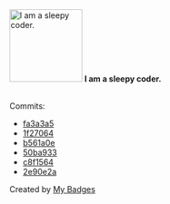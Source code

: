 <img src="https://my-badges.github.io/my-badges/sleepy-coder.png" alt="I am a sleepy coder." title="I am a sleepy coder." width="128">
<strong>I am a sleepy coder.</strong>
<br><br>

Commits:

- <a href="https://github.com/Shaykoo/scanner_backend/commit/fa3a3a5f5fef4b04d5f72d9be578f79ef1bb2033">fa3a3a5</a>
- <a href="https://github.com/Shaykoo/scanner_backend/commit/1f27064260d3ccbdf7992bd6b9067516cefc8929">1f27064</a>
- <a href="https://github.com/Shaykoo/scanner_backend/commit/b561a0e14cd1101fe2b71808fe8e67401a20f3af">b561a0e</a>
- <a href="https://github.com/Shaykoo/scanner_backend/commit/50ba933e6b33559ceb8a010c2270416d670004f5">50ba933</a>
- <a href="https://github.com/Shaykoo/scanner_backend/commit/c8f156483594dde666012da4149cd0a6e3311a9d">c8f1564</a>
- <a href="https://github.com/Shaykoo/scanner_backend/commit/2e90e2a12520d9648b7317e1a0198d20a6c64d0b">2e90e2a</a>


Created by <a href="https://github.com/my-badges/my-badges">My Badges</a>